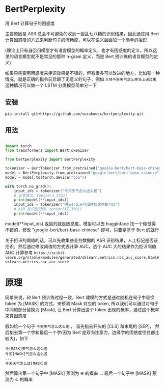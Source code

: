 # BertPerplexity

用 Bert 计算句子的困惑度

主要原因是 ASR 总会不可避免的收到一些乱七八糟的识别结果，因此通过用 Bert 计算困惑度的方式来判断句子的流畅度，可以在语义层面加一个简单的拒识

(理论上只有自回归模型才有语言模型的概率定义，也才有困惑度的定义，所以这里的语言模型就不是常见的那种 n-gram 定义，而是 Bert 预训练的语言模型的定义)

如果只需要用困惑度来拒识效果是不错的，但有很多可以改进的地方，比如有一种情况，就是正确的指令前后跟了无意义的句子，例如 `三块今天天气怎么样马上送过来`, 这种情况可以做一个 LSTM 分类模型简单分一下

## 安装

```
pip install git+https://github.com/suzakuwcx/bertperplexity.git
```

## 用法

```python

import torch
from transformers import BertTokenizer

from bertperplexity import BertPerplexity

tokenizer = BertTokenizer.from_pretrained("google-bert/bert-base-chinese")
model = BertPerplexity.from_pretrained("google-bert/bert-base-chinese")
model = model.to(torch.device("cpu"))

with torch.no_grad():
    input_ids = tokenizer("今天天气怎么这么差")
    # 正常情况，tensor(1.3521)
    print(model(**input_ids))
    input_ids = tokenizer("明天什么天气没款的这些都可以")
    # ASR 乱识别范例，tensor(17.3301)
    print(model(**input_ids))

```

model(**input_ids) 返回的就是困惑度，模型可以去 hugginface 找一个你觉得不错的，修改 "google-bert/bert-base-chinese" 即可，只要是基于 Bert 的就行

关于拒识的阈值的话，可以先收集些业务数据的 ASR 识别结果，人工标记是否该拒识，然后通过修改阈值的方式去计算 AUC，选个 AUC 大的结果作为拒识阈值
AUC 计算参考 `https://scikit-learn.org/stable/modules/generated/sklearn.metrics.roc_auc_score.html#sklearn.metrics.roc_auc_score`

# 原理

简单来说，和 Bert 预训练过程一致，Bert 建模的方式是通过随机在句子中替换 token 为 [MASK] 的方式，来预测 Mask 对应的 token, 所以我们可以通过对句子中间的部分替换为 [Mask], 让 Bert 计算出这个 token 出现的概率，通过这个概率来算困惑度

假如给一个句子 `今天天气怎么这么差` ， 首先掐去开头的 [CLS] 和末尾的 [SEP]， 然后掐去第一个字和最后一个字(因为 Bert 是双向注意力，边缘字的困惑度往往都比较大)，如下

```
今[MASK]天气怎么这么差
今天[MASK]气怎么这么差
...
今天天气怎么这[MASK]差
```

然后算出第一个句子中 [MASK] 预测为 `天` 的概率
...
最后一个句子中 [MASK] 预测为 `么` 的概率


